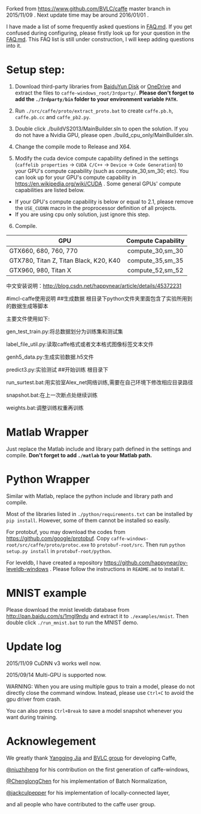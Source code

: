 Forked from https://www.github.com/BVLC/caffe master branch in 2015/11/09 . Next update time may be around 2016/01/01 .

I have made a list of some frequently asked questions in [FAQ.md](FAQ.md). If you get confused during configuring, please firstly look up for your question in the [FAQ.md](FAQ.md). This FAQ list is still under construction, I will keep adding questions into it.

Setup step:
======

1. Download third-party libraries from [BaiduYun Disk](http://pan.baidu.com/s/1sjIKsc1) or [OneDrive](http://1drv.ms/1HC3Se4) and extract the files to `caffe-windows_root/3rdparty/`. **Please don't forget to add the `./3rdparty/bin` folder to your environment variable `PATH`.**

2. Run `./src/caffe/proto/extract_proto.bat` to create `caffe.pb.h`, `caffe.pb.cc` and `caffe_pb2.py`.

3. Double click ./buildVS2013/MainBuilder.sln to open the solution. If you do not have a Nvidia GPU, please open ./build_cpu_only/MainBuilder.sln.

4. Change the compile mode to Release and X64.

5. Modify the cuda device compute capability defined in the settings (`caffelib properties` -> `CUDA C/C++` -> `Device` -> `Code Generation`) to your GPU's compute capability (such as compute_30,sm_30; etc). You can look up for your GPU's compute capability in https://en.wikipedia.org/wiki/CUDA . Some general GPUs' compute capabilities are listed below.

 - If your GPU's compute capability is below or equal to 2.1, please remove the `USE_CUDNN` macro in the proprocessor definition of all projects.
 - If you are using cpu only solution, just ignore this step.

6. Compile.

| GPU                                         | Compute Capability    |
| ------------------------------------------- |:---------------------:|
| GTX660, 680, 760, 770                       | compute_30,sm_30      |
| GTX780, Titan Z, Titan Black, K20, K40      | compute_35,sm_35      |
| GTX960, 980, Titan X                        | compute_52,sm_52      |


中文安装说明：http://blog.csdn.net/happynear/article/details/45372231

#imcl-caffe使用说明
##生成数据
根目录下python文件夹里面包含了实验所用到的数据生成等脚本

主要文件使用如下:

gen_test_train.py:将总数据划分为训练集和测试集

label_file_util.py:读取caffe格式或者文本格式图像标签文本文件

genh5_data.py:生成实验数据.h5文件

predict3.py:实验测试
##开始训练
根目录下

run_surtest.bat:用实验室Alex_net网络训练,需要在自己环境下修改相应目录路径

snapshot.bat:在上一次断点处继续训练

weights.bat:调整训练权重再训练

Matlab Wrapper
======
Just replace the Matlab include and library path defined in the settings and compile.
**Don't forget to add `./matlab` to your Matlab path.**

Python Wrapper
======
Similar with Matlab, replace the python include and library path and compile.

Most of the libraries listed in `./python/requirements.txt` can be installed by `pip install`. However, some of them cannot be installed so easily.

For protobuf, you may download the codes from https://github.com/google/protobuf. Copy `caffe-windows-root/src/caffe/proto/protoc.exe` to `protobuf-root/src`. Then run `python setup.py install` in `protobuf-root/python`.

For leveldb, I have created a repository https://github.com/happynear/py-leveldb-windows . Please follow the instructions in `README.md` to install it.

MNIST example
======
Please download the mnist leveldb database from http://pan.baidu.com/s/1mgl9ndu and extract it to `./examples/mnist`. Then double click `./run_mnist.bat` to run the MNIST demo.

Update log
======
2015/11/09 CuDNN v3 works well now.

2015/09/14 Multi-GPU is supported now. 

WARNING: When you are using multiple gpus to train a model, please do not directly close the command window. Instead, please use `Ctrl+C` to avoid the gpu driver from crash.

You can also press `Ctrl+Break` to save a model snapshot whenever you want during training.

Acknowlegement
======
We greatly thank [Yangqing Jia](https://github.com/Yangqing) and [BVLC group](https://www.github.com/BVLC/caffe) for developing Caffe,

[@niuzhiheng](https://github.com/niuzhiheng) for his contribution on the first generation of caffe-windows,

[@ChenglongChen](https://github.com/ChenglongChen/batch_normalization) for his implementation of Batch Normalization,

[@jackculpepper](https://github.com/jackculpepper/caffe) for his implementation of locally-connected layer,

and all people who have contributed to the caffe user group.


